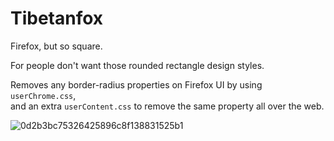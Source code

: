 # Tibetanfox
Firefox, but so square.

For people don't want those rounded rectangle design styles.

Removes any border-radius properties on Firefox UI by using `userChrome.css`,  
and an extra `userContent.css` to remove the same property all over the web.

![0d2b3bc75326425896c8f138831525b1](https://user-images.githubusercontent.com/10773245/132613489-deea75f6-a1e2-4bb4-995b-63885790c1f7.jpeg)
